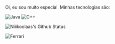 Oi, eu sou muito especial.
Minhas tecnologias são:

![Java](https://img.shields.io/badge/Java-ED8B00?style=for-the-badge&logo=openjdk&logoColor=white) 
![C++](https://img.shields.io/badge/C%2B%2B-00599C?style=for-the-badge&logo=c%2B%2B&logoColor=white)

![Niiikoolaas's Github Status](https://github-readme-stats.vercel.app/api?username=Niiikoolaas&show_icons=true&theme=transparent)

![Ferrari](https://aleen42.github.io/badges/src/ferrari.svg)
